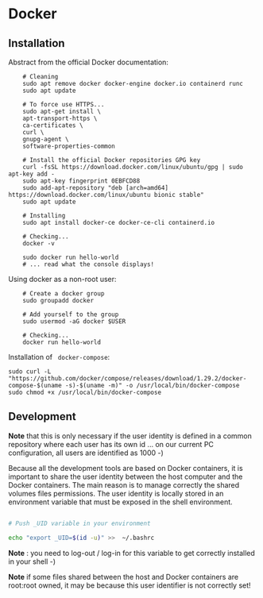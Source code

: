# Docker

## Installation 

Abstract from the official Docker documentation:
```
    # Cleaning
    sudo apt remove docker docker-engine docker.io containerd runc
    sudo apt update

    # To force use HTTPS...
    sudo apt-get install \
    apt-transport-https \
    ca-certificates \
    curl \
    gnupg-agent \
    software-properties-common

    # Install the official Docker repositories GPG key
    curl -fsSL https://download.docker.com/linux/ubuntu/gpg | sudo apt-key add -
    sudo apt-key fingerprint 0EBFCD88
    sudo add-apt-repository "deb [arch=amd64] https://download.docker.com/linux/ubuntu bionic stable"
    sudo apt update

    # Installing
    sudo apt install docker-ce docker-ce-cli containerd.io

    # Checking...
    docker -v

    sudo docker run hello-world
    # ... read what the console displays!
```

Using docker as a non-root user:
```
    # Create a docker group
    sudo groupadd docker

    # Add yourself to the group
    sudo usermod -aG docker $USER

    # Checking...
    docker run hello-world
```

Installation of ` docker-compose`:
```
sudo curl -L "https://github.com/docker/compose/releases/download/1.29.2/docker-compose-$(uname -s)-$(uname -m)" -o /usr/local/bin/docker-compose
sudo chmod +x /usr/local/bin/docker-compose

```

## Development

**Note** that this is only necessary if the user identity is defined in a common repository where each user has its own id ... on our current PC configuration, all users are identified as 1000 -)

Because all the development tools are based on Docker containers, it is important to share the user identity between the host computer and the Docker containers. The main reason is to manage correctly the shared volumes files permissions. The user identity is locally stored in an environment variable that must be exposed in the shell environment.

```sh

# Push _UID variable in your environment

echo "export _UID=$(id -u)" >>  ~/.bashrc
```
**Note** : you need to log-out / log-in for this variable to get correctly installed in your shell -)

**Note** if some files shared between the host and Docker containers are root:root owned, it may be because this user identifier is not correctly set!


